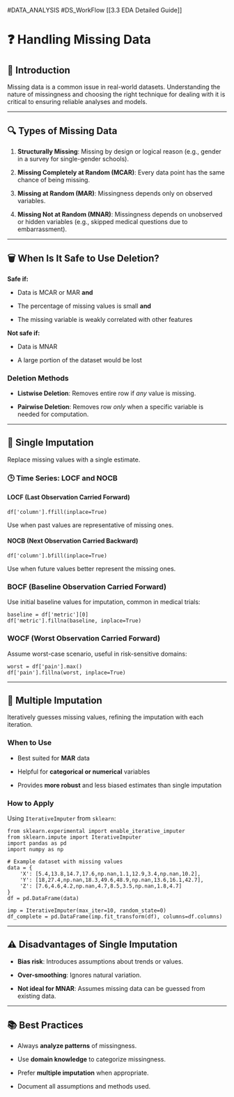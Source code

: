 #DATA_ANALYSIS
#DS_WorkFlow 
[[3.3 EDA Detailed Guide]]
# ❓ Handling Missing Data

## 🌟 Introduction

Missing data is a common issue in real-world datasets. Understanding the nature of missingness and choosing the right technique for dealing with it is critical to ensuring reliable analyses and models.

---

## 🔍 Types of Missing Data

1. **Structurally Missing**: Missing by design or logical reason (e.g., gender in a survey for single-gender schools).
    
2. **Missing Completely at Random (MCAR)**: Every data point has the same chance of being missing.
    
3. **Missing at Random (MAR)**: Missingness depends only on observed variables.
    
4. **Missing Not at Random (MNAR)**: Missingness depends on unobserved or hidden variables (e.g., skipped medical questions due to embarrassment).
    

---

## 🗑️ When Is It Safe to Use Deletion?

**Safe if:**

- Data is MCAR or MAR **and**
    
- The percentage of missing values is small **and**
    
- The missing variable is weakly correlated with other features
    

**Not safe if:**

- Data is MNAR
    
- A large portion of the dataset would be lost
    

### Deletion Methods

- **Listwise Deletion**: Removes entire row if _any_ value is missing.
    
- **Pairwise Deletion**: Removes row _only_ when a specific variable is needed for computation.
    

---

## 🧩 Single Imputation

Replace missing values with a single estimate.

### 🕒 Time Series: LOCF and NOCB

#### LOCF (Last Observation Carried Forward)

```
df['column'].ffill(inplace=True)
```

Use when past values are representative of missing ones.

#### NOCB (Next Observation Carried Backward)

```
df['column'].bfill(inplace=True)
```

Use when future values better represent the missing ones.

### BOCF (Baseline Observation Carried Forward)

Use initial baseline values for imputation, common in medical trials:

```
baseline = df['metric'][0]
df['metric'].fillna(baseline, inplace=True)
```

### WOCF (Worst Observation Carried Forward)

Assume worst-case scenario, useful in risk-sensitive domains:

```
worst = df['pain'].max()
df['pain'].fillna(worst, inplace=True)
```

---

## 🔁 Multiple Imputation

Iteratively guesses missing values, refining the imputation with each iteration.

### When to Use

- Best suited for **MAR** data
    
- Helpful for **categorical or numerical** variables
    
- Provides **more robust** and less biased estimates than single imputation
    

### How to Apply

Using `IterativeImputer` from `sklearn`:

```
from sklearn.experimental import enable_iterative_imputer
from sklearn.impute import IterativeImputer
import pandas as pd
import numpy as np

# Example dataset with missing values
data = {
    'X': [5.4,13.8,14.7,17.6,np.nan,1.1,12.9,3.4,np.nan,10.2],
    'Y': [18,27.4,np.nan,18.3,49.6,48.9,np.nan,13.6,16.1,42.7],
    'Z': [7.6,4.6,4.2,np.nan,4.7,8.5,3.5,np.nan,1.8,4.7]
}
df = pd.DataFrame(data)

imp = IterativeImputer(max_iter=10, random_state=0)
df_complete = pd.DataFrame(imp.fit_transform(df), columns=df.columns)
```

---

## ⚠️ Disadvantages of Single Imputation

- **Bias risk**: Introduces assumptions about trends or values.
    
- **Over-smoothing**: Ignores natural variation.
    
- **Not ideal for MNAR**: Assumes missing data can be guessed from existing data.
    

---

## 📚 Best Practices

- Always **analyze patterns** of missingness.
    
- Use **domain knowledge** to categorize missingness.
    
- Prefer **multiple imputation** when appropriate.
    
- Document all assumptions and methods used.